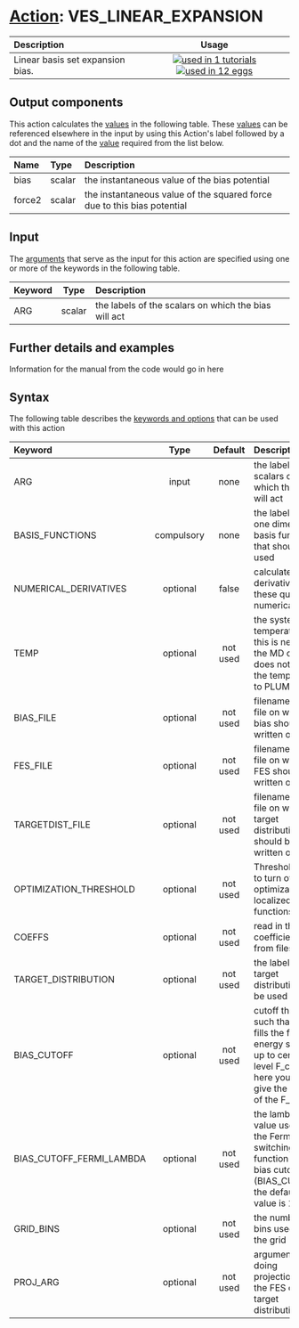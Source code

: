 # [Action](actions.md): VES_LINEAR_EXPANSION

| Description    | Usage |
|:--------|:--------:|
| Linear basis set expansion bias. | [![used in 1 tutorials](https://img.shields.io/badge/tutorials-1-green.svg)](https://www.plumed-tutorials.org/browse.html?search=VES_LINEAR_EXPANSION)[![used in 12 eggs](https://img.shields.io/badge/nest-12-green.svg)](https://www.plumed-nest.org/browse.html?search=VES_LINEAR_EXPANSION) | 

## Output components

This action calculates the [values](pecifying_arguments.html) in the following table.  These [values](pecifying_arguments.html) can be referenced elsewhere in the input by using this Action's label followed by a dot and the name of the [value](pecifying_arguments.html) required from the list below.

| Name | Type | Description |
|:-------|:-----|:-------|
| bias | scalar | the instantaneous value of the bias potential | 
| force2 | scalar | the instantaneous value of the squared force due to this bias potential | 


## Input

The [arguments](specifying_arguments.html) that serve as the input for this action are specified using one or more of the keywords in the following table.

| Keyword |  Type | Description |
|:--------|:------:|:-----------|
| ARG | scalar | the labels of the scalars on which the bias will act |


## Further details and examples 
Information for the manual from the code would go in here 
## Syntax 
The following table describes the [keywords and options](parsing.md) that can be used with this action 

| Keyword | Type | Default | Description |
|:-------|:----:|:-------:|:-----------|
| ARG | input | none | the labels of the scalars on which the bias will act |
| BASIS_FUNCTIONS | compulsory | none | the label of the one dimensional basis functions that should be used |
| NUMERICAL_DERIVATIVES | optional | false |  calculate the derivatives for these quantities numerically |
| TEMP | optional | not used | the system temperature - this is needed if the MD code does not pass the temperature to PLUMED |
| BIAS_FILE | optional | not used | filename of the file on which the bias should be written out |
| FES_FILE | optional | not used | filename of the file on which the FES should be written out |
| TARGETDIST_FILE | optional | not used | filename of the file on which the target distribution should be written out |
| OPTIMIZATION_THRESHOLD | optional | not used | Threshold value to turn off optimization of localized basis functions |
| COEFFS | optional | not used | read in the coefficients from files |
| TARGET_DISTRIBUTION | optional | not used | the label of the target distribution to be used |
| BIAS_CUTOFF | optional | not used | cutoff the bias such that it only fills the free energy surface up to certain level F_cutoff, here you should give the value of the F_cutoff |
| BIAS_CUTOFF_FERMI_LAMBDA | optional | not used | the lambda value used in the Fermi switching function for the bias cutoff (BIAS_CUTOFF), the default value is 10 |
| GRID_BINS | optional | not used | the number of bins used for the grid |
| PROJ_ARG | optional | not used | arguments for doing projections of the FES or the target distribution |
